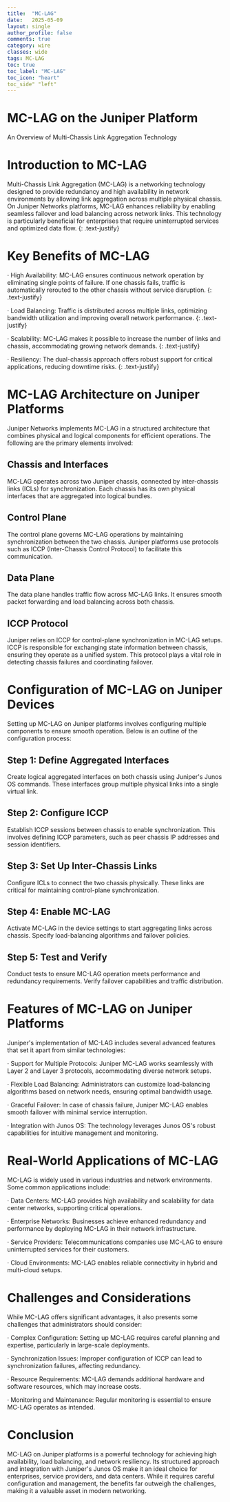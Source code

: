```yaml
---
title:  "MC-LAG"
date:   2025-05-09
layout: single
author_profile: false
comments: true
category: wire
classes: wide
tags: MC-LAG
toc: true
toc_label: "MC-LAG"
toc_icon: "heart"
toc_side" "left"
---
```


# MC-LAG on the Juniper Platform

An Overview of Multi-Chassis Link Aggregation Technology

# Introduction to MC-LAG

Multi-Chassis Link Aggregation (MC-LAG) is a networking technology designed to provide redundancy and high availability in network environments by allowing link aggregation across multiple physical chassis. On Juniper Networks platforms, MC-LAG enhances reliability by enabling seamless failover and load balancing across network links. This technology is particularly beneficial for enterprises that require uninterrupted services and optimized data flow.
{: .text-justify}

# Key Benefits of MC-LAG

·   High Availability: MC-LAG ensures continuous network operation by eliminating single points of failure. If one chassis fails, traffic is automatically rerouted to the other chassis without service disruption.
{: .text-justify}

·   Load Balancing: Traffic is distributed across multiple links, optimizing bandwidth utilization and improving overall network performance.
{: .text-justify}

·   Scalability: MC-LAG makes it possible to increase the number of links and chassis, accommodating growing network demands.
{: .text-justify}

·   Resiliency: The dual-chassis approach offers robust support for critical applications, reducing downtime risks.
{: .text-justify}

# MC-LAG Architecture on Juniper Platforms

Juniper Networks implements MC-LAG in a structured architecture that combines physical and logical components for efficient operations. The following are the primary elements involved:

## Chassis and Interfaces

MC-LAG operates across two Juniper chassis, connected by inter-chassis links (ICLs) for synchronization. Each chassis has its own physical interfaces that are aggregated into logical bundles.

## Control Plane

The control plane governs MC-LAG operations by maintaining synchronization between the two chassis. Juniper platforms use protocols such as ICCP (Inter-Chassis Control Protocol) to facilitate this communication.

## Data Plane

The data plane handles traffic flow across MC-LAG links. It ensures smooth packet forwarding and load balancing across both chassis.

## ICCP Protocol

Juniper relies on ICCP for control-plane synchronization in MC-LAG setups. ICCP is responsible for exchanging state information between chassis, ensuring they operate as a unified system. This protocol plays a vital role in detecting chassis failures and coordinating failover.

# Configuration of MC-LAG on Juniper Devices

Setting up MC-LAG on Juniper platforms involves configuring multiple components to ensure smooth operation. Below is an outline of the configuration process:

## Step 1: Define Aggregated Interfaces

Create logical aggregated interfaces on both chassis using Juniper's Junos OS commands. These interfaces group multiple physical links into a single virtual link.

## Step 2: Configure ICCP

Establish ICCP sessions between chassis to enable synchronization. This involves defining ICCP parameters, such as peer chassis IP addresses and session identifiers.

## Step 3: Set Up Inter-Chassis Links

Configure ICLs to connect the two chassis physically. These links are critical for maintaining control-plane synchronization.

## Step 4: Enable MC-LAG

Activate MC-LAG in the device settings to start aggregating links across chassis. Specify load-balancing algorithms and failover policies.

## Step 5: Test and Verify

Conduct tests to ensure MC-LAG operation meets performance and redundancy requirements. Verify failover capabilities and traffic distribution.

# Features of MC-LAG on Juniper Platforms

Juniper's implementation of MC-LAG includes several advanced features that set it apart from similar technologies:

·   Support for Multiple Protocols: Juniper MC-LAG works seamlessly with Layer 2 and Layer 3 protocols, accommodating diverse network setups.

·   Flexible Load Balancing: Administrators can customize load-balancing algorithms based on network needs, ensuring optimal bandwidth usage.

·   Graceful Failover: In case of chassis failure, Juniper MC-LAG enables smooth failover with minimal service interruption.

·   Integration with Junos OS: The technology leverages Junos OS's robust capabilities for intuitive management and monitoring.

# Real-World Applications of MC-LAG

MC-LAG is widely used in various industries and network environments. Some common applications include:

·   Data Centers: MC-LAG provides high availability and scalability for data center networks, supporting critical operations.

·   Enterprise Networks: Businesses achieve enhanced redundancy and performance by deploying MC-LAG in their network infrastructure.

·   Service Providers: Telecommunications companies use MC-LAG to ensure uninterrupted services for their customers.

·   Cloud Environments: MC-LAG enables reliable connectivity in hybrid and multi-cloud setups.

# Challenges and Considerations

While MC-LAG offers significant advantages, it also presents some challenges that administrators should consider:

·   Complex Configuration: Setting up MC-LAG requires careful planning and expertise, particularly in large-scale deployments.

·   Synchronization Issues: Improper configuration of ICCP can lead to synchronization failures, affecting redundancy.

·   Resource Requirements: MC-LAG demands additional hardware and software resources, which may increase costs.

·   Monitoring and Maintenance: Regular monitoring is essential to ensure MC-LAG operates as intended.

# Conclusion

MC-LAG on Juniper platforms is a powerful technology for achieving high availability, load balancing, and network resiliency. Its structured approach and integration with Juniper's Junos OS make it an ideal choice for enterprises, service providers, and data centers. While it requires careful configuration and management, the benefits far outweigh the challenges, making it a valuable asset in modern networking.

 